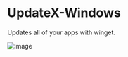 # UpdateX-Windows
Updates all of your apps with winget.

![image](https://github.com/RoboXL/UpdateX-Windows/assets/105053104/74c39bd7-58dc-4531-af44-fda0d9d4e15e)

